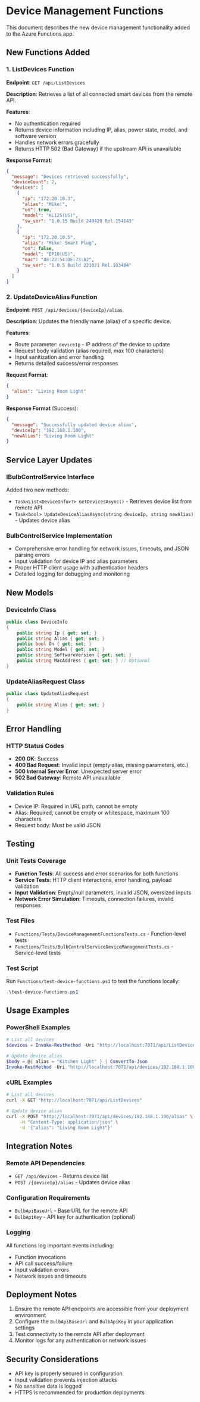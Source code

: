 # Device Management Functions

This document describes the new device management functionality added to the Azure Functions app.

## New Functions Added

### 1. ListDevices Function

**Endpoint**: `GET /api/ListDevices`

**Description**: Retrieves a list of all connected smart devices from the remote API.

**Features**:
- No authentication required
- Returns device information including IP, alias, power state, model, and software version
- Handles network errors gracefully
- Returns HTTP 502 (Bad Gateway) if the upstream API is unavailable

**Response Format**:
```json
{
  "message": "Devices retrieved successfully",
  "deviceCount": 2,
  "devices": [
    {
      "ip": "172.20.10.3",
      "alias": "Mike!",
      "on": true,
      "model": "KL125(US)",
      "sw_ver": "1.0.15 Build 240429 Rel.154143"
    },
    {
      "ip": "172.20.10.5",
      "alias": "Mike! Smart Plug",
      "on": false,
      "model": "EP10(US)",
      "mac": "48:22:54:DE:73:A2",
      "sw_ver": "1.0.5 Build 221021 Rel.183404"
    }
  ]
}
```

### 2. UpdateDeviceAlias Function

**Endpoint**: `POST /api/devices/{deviceIp}/alias`

**Description**: Updates the friendly name (alias) of a specific device.

**Features**:
- Route parameter: `deviceIp` - IP address of the device to update
- Request body validation (alias required, max 100 characters)
- Input sanitization and error handling
- Returns detailed success/error responses

**Request Format**:
```json
{
  "alias": "Living Room Light"
}
```

**Response Format** (Success):
```json
{
  "message": "Successfully updated device alias",
  "deviceIp": "192.168.1.100",
  "newAlias": "Living Room Light"
}
```

## Service Layer Updates

### IBulbControlService Interface
Added two new methods:
- `Task<List<DeviceInfo>?> GetDevicesAsync()` - Retrieves device list from remote API
- `Task<bool> UpdateDeviceAliasAsync(string deviceIp, string newAlias)` - Updates device alias

### BulbControlService Implementation
- Comprehensive error handling for network issues, timeouts, and JSON parsing errors
- Input validation for device IP and alias parameters
- Proper HTTP client usage with authentication headers
- Detailed logging for debugging and monitoring

## New Models

### DeviceInfo Class
```csharp
public class DeviceInfo
{
    public string Ip { get; set; }
    public string Alias { get; set; }
    public bool On { get; set; }
    public string Model { get; set; }
    public string SoftwareVersion { get; set; }
    public string MacAddress { get; set; } // Optional
}
```

### UpdateAliasRequest Class
```csharp
public class UpdateAliasRequest
{
    public string Alias { get; set; }
}
```

## Error Handling

### HTTP Status Codes
- **200 OK**: Success
- **400 Bad Request**: Invalid input (empty alias, missing parameters, etc.)
- **500 Internal Server Error**: Unexpected server error
- **502 Bad Gateway**: Remote API unavailable

### Validation Rules
- Device IP: Required in URL path, cannot be empty
- Alias: Required, cannot be empty or whitespace, maximum 100 characters
- Request body: Must be valid JSON

## Testing

### Unit Tests Coverage
- **Function Tests**: All success and error scenarios for both functions
- **Service Tests**: HTTP client interactions, error handling, payload validation
- **Input Validation**: Empty/null parameters, invalid JSON, oversized inputs
- **Network Error Simulation**: Timeouts, connection failures, invalid responses

### Test Files
- `Functions/Tests/DeviceManagementFunctionsTests.cs` - Function-level tests
- `Functions/Tests/BulbControlServiceDeviceManagementTests.cs` - Service-level tests

### Test Script
Run `Functions/test-device-functions.ps1` to test the functions locally:
```powershell
.\test-device-functions.ps1
```

## Usage Examples

### PowerShell Examples
```powershell
# List all devices
$devices = Invoke-RestMethod -Uri "http://localhost:7071/api/ListDevices" -Method GET

# Update device alias
$body = @{ alias = "Kitchen Light" } | ConvertTo-Json
Invoke-RestMethod -Uri "http://localhost:7071/api/devices/192.168.1.100/alias" -Method POST -Body $body -ContentType "application/json"
```

### cURL Examples
```bash
# List all devices
curl -X GET "http://localhost:7071/api/ListDevices"

# Update device alias
curl -X POST "http://localhost:7071/api/devices/192.168.1.100/alias" \
     -H "Content-Type: application/json" \
     -d '{"alias": "Living Room Light"}'
```

## Integration Notes

### Remote API Dependencies
- `GET /api/devices` - Returns device list
- `POST /{deviceIp}/alias` - Updates device alias

### Configuration Requirements
- `BulbApiBaseUrl` - Base URL for the remote API
- `BulbApiKey` - API key for authentication (optional)

### Logging
All functions log important events including:
- Function invocations
- API call success/failure
- Input validation errors
- Network issues and timeouts

## Deployment Notes

1. Ensure the remote API endpoints are accessible from your deployment environment
2. Configure the `BulbApiBaseUrl` and `BulbApiKey` in your application settings
3. Test connectivity to the remote API after deployment
4. Monitor logs for any authentication or network issues

## Security Considerations

- API key is properly secured in configuration
- Input validation prevents injection attacks  
- No sensitive data is logged
- HTTPS is recommended for production deployments